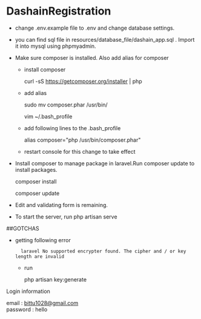 # DashainRegistration 
- change .env.example file to .env and change database settings.
- you can find sql file in resources/database_file/dashain_app.sql . Import it into mysql using phpmyadmin.
- Make sure composer is installed. Also add alias for composer
  - install composer
  
    curl -sS https://getcomposer.org/installer | php

  - add alias
  
    sudo mv composer.phar /usr/bin/

    vim ~/.bash_profile
    
  - add following lines to the  .bash_profile
  
    alias composer="php /usr/bin/composer.phar"

  - restart console for this change to take effect

- Install composer to manage package in laravel.Run composer update to install packages.
    
    composer install

    composer update
    
- Edit and validating form is remaining.
- To start the server, run
     php artisan serve

##GOTCHAS
- getting following error

        laravel No supported encrypter found. The cipher and / or key length are invalid
        
    - run 

        php artisan key:generate
    

Login information

email : bittu1028@gmail.com		
password : hello


